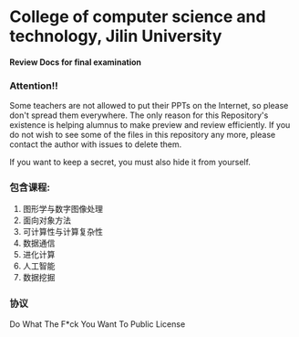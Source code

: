 College of computer science and technology, Jilin University
========================
#### Review Docs for final examination

### Attention!!
Some teachers are not allowed to put their PPTs on the Internet, so please don't spread them everywhere. 
The only reason for this Repository's existence is helping alumnus to make preview and review efficiently.
If you do not wish to see some of the files in this repository any more, please contact the author with issues to delete them.<br>

If you want to keep a secret, you must also hide it from yourself.<br>

### 包含课程:
1. 图形学与数字图像处理<br>
2. 面向对象方法<br>
3. 可计算性与计算复杂性<br>
4. 数据通信<br>
5. 进化计算<br>
6. 人工智能<br>
7. 数据挖掘<br>


### 协议
Do What The F*ck You Want To Public License